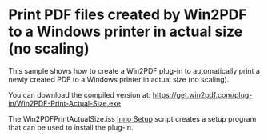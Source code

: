# Print PDF files created by Win2PDF to a Windows printer in actual size (no scaling)

This sample shows how to create a Win2PDF plug-in to automatically print a newly created PDF to a Windows printer in actual size (no scaling). 

You can download the compiled version at: https://get.win2pdf.com/plug-in/Win2PDF-Print-Actual-Size.exe

The Win2PDFPrintActualSize.iss [Inno Setup](https://jrsoftware.org/isinfo.php) script creates a setup program that can be used to install the plug-in.